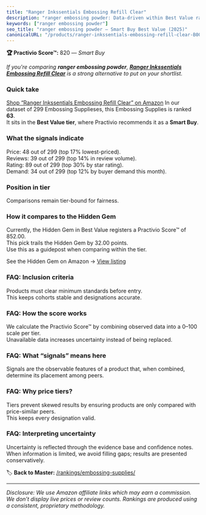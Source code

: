 ```yaml
---
title: "Ranger Inkssentials Embossing Refill Clear"
description: "ranger embossing powder: Data-driven within Best Value ranking using the Practivio Score™. Positioned by quality, value, demand, findability, momentum."
keywords: ["ranger embossing powder"]
seo_title: "ranger embossing powder — Smart Buy Best Value (2025)"
canonicalURL: "/products/ranger-inkssentials-embossing-refill-clear-B0093KRTKW/"
---
```


**🏆 Practivio Score™:** 820 — _Smart Buy_


*If you're comparing **ranger embossing powder**, **[Ranger Inkssentials Embossing Refill Clear](https://www.amazon.com/dp/B0093KRTKW?tag=practivio-20)** is a strong alternative to put on your shortlist.*
### Quick take
[Shop “Ranger Inkssentials Embossing Refill Clear” on Amazon](https://www.amazon.com/dp/B0093KRTKW?tag=practivio-20)
In our dataset of 299 Embossing Supplieses, this Embossing Supplies is ranked **63**.  
It sits in the **Best Value tier**, where Practivio recommends it as a **Smart Buy**.

### What the signals indicate
Price: 48 out of 299 (top 17% lowest-priced).  
Reviews: 39 out of 299 (top 14% in review volume).  
Rating: 89 out of 299 (top 30% by star rating).  
Demand: 34 out of 299 (top 12% by buyer demand this month).

### Position in tier
Comparisons remain tier-bound for fairness.

### How it compares to the Hidden Gem
Currently, the Hidden Gem in Best Value registers a Practivio Score™ of 852.00.  
This pick trails the Hidden Gem by 32.00 points.  
Use this as a guidepost when comparing within the tier.  

See the Hidden Gem on Amazon → [View listing](https://www.amazon.com/dp/B095HXH34C?tag=practivio-20)

### FAQ: Inclusion criteria
Products must clear minimum standards before entry.  
This keeps cohorts stable and designations accurate.

### FAQ: How the score works
We calculate the Practivio Score™ by combining observed data into a 0–100 scale per tier.  
Unavailable data increases uncertainty instead of being replaced.

### FAQ: What “signals” means here
Signals are the observable features of a product that, when combined, determine its placement among peers.

### FAQ: Why price tiers?
Tiers prevent skewed results by ensuring products are only compared with price-similar peers.  
This keeps every designation valid.

### FAQ: Interpreting uncertainty
Uncertainty is reflected through the evidence base and confidence notes.  
When information is limited, we avoid filling gaps; results are presented conservatively.


🏷️ **Back to Master:** [/rankings/embossing-supplies/](/rankings/embossing-supplies/)

---
_Disclosure: We use Amazon affiliate links which may earn a commission. We don’t display live prices or review counts. Rankings are produced using a consistent, proprietary methodology._
